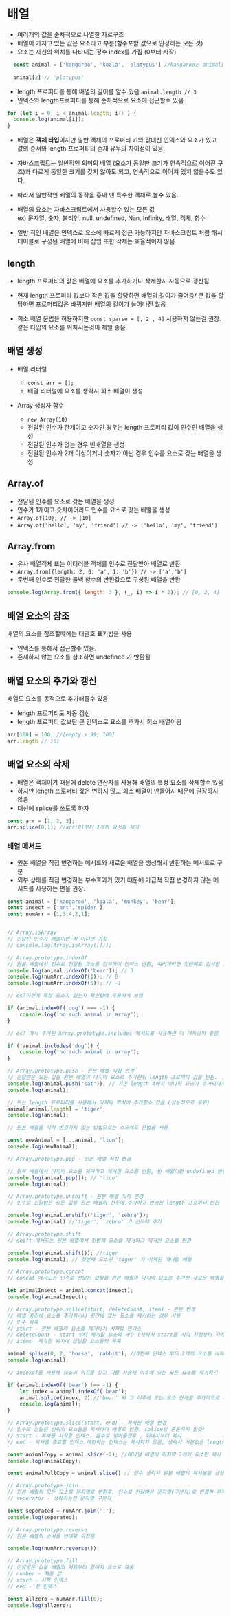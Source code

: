 # 배열

- 여러개의 값을 순차적으로 나열한 자료구조
- 배열이 가지고 있는 값은 요소라고 부름(함수포함 값으로 인정하는 모든 것)
- 요소는 자신의 위치를 나타내는 정수 index를 가짐 (0부터 시작)

```javascript
  const animal = ['kangaroo', 'koala', 'platypus'] //kangaroo는 animal[0], 즉 0 번째 인덱스를 가지고 platypus 는 2 번째 인덱스를 가짐
  
  animal[2] // 'platypus'
```
- length 프로퍼티를 통해 배열의 길이를 알수 있음 `animal.length // 3`
- 인덱스와 length프로퍼티를 통해 순차적으로 요소에 접근할수 있음

```javascript
for (let i = 0; i < animal.length; i++ ) {
  console.log(animal[i]);
} 
```
- 배열은 <b>객체 타입</b>이지만 일반 객체의 프로퍼티 키와 값대신 인덱스와 요소가 있고  값의 순서와 length 프로퍼티의 존재 유무의 차이점이 있음.

- 자바스크립트는 일반적인 의미의 배열 (요소가 동일한 크기가 연속적으로 이어진 구조)과 다르게 동일한 크기를 갖지 않아도 되고, 연속적으로 이어져 있지 않을수도 있다. 

- 따라서 일반적인 배열의 동작을 흉내 낸 특수한 객체로 볼수 있음.

- 배열의 요소는 자바스크립트에서 사용할수 있는 모든 값
 <br> ex) 문자열, 숫자, 불리언, null, undefined, Nan, Infinity, 배열, 객체, 함수

 - 일반 적인 배열은 인덱스로 요소에 빠르게 접근 가능하지만 자바스크립트 처럼 해시 테이블로 구성된 배열에 비해 삽입 또한 삭제는 효율적이지 않음

 ## length

 - length 프로퍼티의 값은 배열에 요소룰 추가하거나 삭제할시 자동으로 갱신됨

- 현재 length 프로퍼티 값보다 작은 값을 할당하면 배열의 길이가 줄어듬/ 큰 값을 할당하면 프로퍼티값은 바뀌지만 배열의 길이가 늘어나진 않음

- 희소 배열 문법을 허용하지만 `const sparse = [, 2 , 4]` 시용하지 않는걸 권장. 같은 타입의 요소를 위치시는것이 제일 좋음.

## 배열 생성

- 배열 리터럴
  - `const arr = [];`
  - 배열 리터럴에 요소를 생략시 희소 배열이 생성

- Array 생성자 함수
  - `new Array(10)` 
  - 전달된 인수가 한개이고 숫자인 경우는 length 프로퍼티 값이 인수인 배열을 생성
  - 전달된 인수가 없는 경우 빈배열을 생성
  - 전달된 인수가 2개 이상이거나 숫자가 아닌 경우 인수를 요소로 갖는 배열을 생성

## Array.of

- 전달된 인수를 요소로 갖는 배열을 생성 
- 인수가 1개이고 숫자이더라도 인수를 요소로 갖는 배열을 생성
- `Array.of(10); // -> [10]`
- `Array.of('hello', 'my', 'friend') // -> ['hello', 'my', 'friend']`

## Array.from

- 유사 배열객체 또는 이터러블 객체를 인수로 전달받아 배열로 반환
- `Array.from({length: 2, 0: 'a', 1: 'b'}) // -> ['a','b']` 
- 두번째 인수로 전달한 콜백 함수의 반환값으로 구성된 배열을 반환
```javascript
console.log(Array.from({ length: 3 }, (_, i) => i * 2)); // [0, 2, 4]
```

## 배열 요소의 참조

배열의 요소를 참조할떄에는 대괄호 표기법을 사용
- 인덱스를 통해서 접근할수 있음. 
- 존재하지 않는 요소를 참조하면 undefined 가 반환됨

## 배열 요소의 추가와 갱신

배열도 요소를 동적으로 추가해줄수 있음
- length 프로퍼티도 자동 갱신
- length 프로퍼티 값보단 큰 인덱스로 요소를 추가시 희소 배열이됨

```javascript
arr[100] = 100; //[empty x 99, 100] 
arr.length // 101
```

## 배열 요소의 삭제

- 배열은 객체이기 때문에 delete 연산자를 사용해 배열의 특정 요소를 삭제할수 있음
- 하지만 length 프로퍼티 값은 변하지 않고 희소 배열이 만들어지 때문에 권장하지 않음
- 대신에 splice를 쓰도록 하자
```javascript 
const arr = [1, 2, 3];
arr.splice(0,1); //arr[0]부터 1개의 요서를 제거
```

### 배열 메서드

- 원본 배열을 직접 변경하는 메서드와 새로운 배열을 생성해서 반환하는 메서드로 구분
- 외부 상태를 직접 변경하는 부수효과가 있기 떄문에 가급적 직접 변경하지 않는 메서드를 사용하는 편을 권장.


```javascript
const animal = ['kangaroo', 'koala', 'monkey', 'bear'];
const insect = ['ant','spider'];
const numArr = [1,3,4,2,1];


// Array.isArray 
// 전달된 인수가 배열이면 참 아니면 거짓 
// console.log(Array.isArray([]));

// Array.prototype.indexOf
// 원본 배열에서 인수로 전달된 요소를 검색하여 인덱스 반환, 여러개라면 첫번째로 검색된 요소의 인덱스 반환, 존재하지 않으면 -1
console.log(animal.indexOf('bear')); // 3
console.log(numArr.indexOf(1)); // 0
console.log(numArr.indexOf(5)); // -1

// es7이전에 특정 요소가 있는지 확인할때 유용하게 쓰임

if (animal.indexOf('dog') === -1) {
    console.log('no such animal in array');
}

// es7 에서 추가된 Array.prototype.includes 메서드를 사용하면 더 가독성이 좋음

if (!animal.includes('dog')) {
    console.log('no such animal in array');
}

// Array.prototype.push - 원본 배열 직접 변경
// 전달받은 모든 값을 원본 배열의 마지막 요소로 추가한뒤 length 프로퍼티 값을 반환.
console.log(animal.push('cat')); // 기존 length 4에서 하나의 요소가 추가되어서 5
console.log(animal); 

// 또는 length 프로퍼티를 사용해서 마지막 위치에 추가할수 있음 (성능적으로 우위)
animal[animal.length] = 'tiger';
console.log(animal);

// 원본 배열을 직적 변경하지 않는 방법으로는 스프레드 문법을 사용

const newAnimal = [...animal, 'lion'];
console.log(newAnimal);

// Array.prototype.pop - 원본 배열 직접 변경

// 원복 배열에서 마지막 요소를 제가하고 제거한 요소를 반환, 빈 배열이면 undefined 반환
console.log(animal.pop()); // 'lion'
console.log(animal); 

// Array.prototype.unshift - 원본 배열 직적 변경
// 인수로 전달받은 모든 값을 원본 배열의 선두에 추가하고 변경된 length 프로퍼티 반환

console.log(animal.unshift('tiger', 'zebra'));
console.log(animal) //'tiger', 'zebra' 가 선두에 추가

// Array.prototype.shift
// shift 메서드는 원본 배열에서 첫번째 요소를 제거하고 제거한 요소를 반환

console.log(animal.shift()); //tiger
console.log(animal); // 첫번째 요소인 'tiger' 가 삭제된 애니멀 배열

// Array.prototype.concat
// concat 메서도는 인수로 전달된 값들을 원본 배열의 마지막 요소로 추가한 새로운 배열을 반환

let animalInsect = animal.concat(insect);
console.log(animalInsect);

// Array.prototype.splice(start, deleteCount, item) - 원본 변경
// 배열 중간에 요소를 추가하거나 중간에 있는 요소를 제거하는 경우 사용
// 인수 목록
// start - 원본 배열의 요소를 제거하기 시작할 인덱스
// deleteCount - start 부터 제거할 요소의 개수 (생략시 start를 시작 지점부터 뒤에 오는 요소 모두 제거)
// items  제가한 위치에 삽일할 요소들의 목록

animal.splice(0, 2, 'horse', 'rabbit'); //0번째 인덱스 부터 2개의 요소를 삭제하고 horse, rabbit 으로 대체
console.log(animal);

// indexof를 사용해 요소의 위치를 찾고 이를 사용해 이후에 오는 모든 요소를 제거하기

if (animal.indexOf('bear') !== -1) {
    let index = animal.indexOf('bear');
    animal.splice(index, 2) //'bear' 와 그 이후에 오는 요소 한개를 추가적으로 제거
    console.log(animal);
}

// Array.prototype.slice(start, end) - 복사된 배열 변경
// 인수로 전달된 범위의 요소들을 복사하여 배열로 반환. splice랑 혼돈하지 말것!
// start - 복사를 시작할 인덱스. 음수로 넣어줄경우 , 뒤에서부터 복사
// end - 복사를 종료할 인덱스.해당하는 인덱스는 복사되지 않음, 생략시 기본값은 length프로퍼티값

const animalCopy = animal.slice(-2); //애니멀 배열의 마지막 2개의 요소만 복사  
console.log(animalCopy);

const animalFullCopy = animal.slice() // 인수 생략시 원본 배열의 복사본을 생성, 얕은 복사를 통해 생성

// Array.prototype.join
// 원본 배열의 모든 요소를 문자열로 변환후, 인수로 전달받은 문자열(구분자)로 연결한 문자열을 반환
// seperator - 생략가능한 문자열 구분자

const seperated = numArr.join(':');
console.log(seperated);

// Array.prototype.reverse
// 원본 배열의 순서를 반대로 뒤집음

console.log(numArr.reverse());

// Array.prototype.fill
// 전달받은 값을 배열의 처음부터 끝까지 요소로 채움
// number - 채울 값
// start - 시작 인덱스
// end - 끝 인덱스

const allzero = numArr.fill(0);
console.log(allzero);
```



